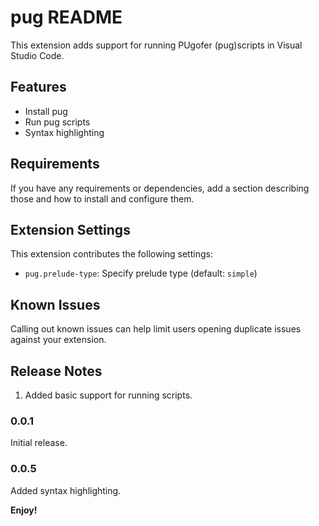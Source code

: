 # pug README

This extension adds support for running PUgofer (pug)scripts in Visual Studio Code.

## Features

* Install pug
* Run pug scripts
* Syntax highlighting
## Requirements

If you have any requirements or dependencies, add a section describing those and how to install and configure them.

## Extension Settings

This extension contributes the following settings:

* `pug.prelude-type`: Specify prelude type (default: `simple`)

## Known Issues

Calling out known issues can help limit users opening duplicate issues against your extension.

## Release Notes

1. Added basic support for running scripts.

### 0.0.1
Initial release.

### 0.0.5
Added syntax highlighting.

**Enjoy!**
